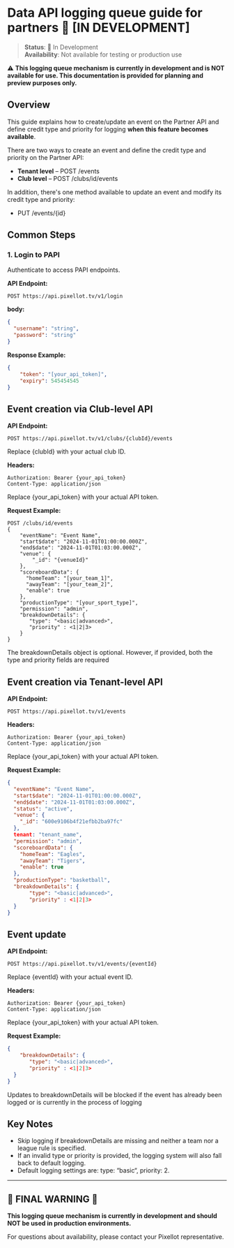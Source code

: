 # Data API logging queue guide for partners 🚧 [IN DEVELOPMENT]

> **Status**: 🚧 In Development  
> **Availability**: Not available for testing or production use

⚠️ **This logging queue mechanism is currently in development and is NOT available for use. This documentation is provided for planning and preview purposes only.**

## Overview

This guide explains how to create/update an event on the Partner API and define credit type and priority for logging **when this feature becomes available**.

There are two ways to create an event and define the credit type and priority on the Partner API:

- **Tenant level** – POST /events
- **Club level** – POST /clubs/id/events

In addition, there's one method available to update an event and modify its credit type and priority:

- PUT /events/{id}

## Common Steps

### 1. Login to PAPI

Authenticate to access PAPI endpoints.

**API Endpoint:**

```
POST https://api.pixellot.tv/v1/login
```

**body:**

```json
{
  "username": "string",
  "password": "string"
}
```

**Response Example:**

```json
{
    "token": "[your_api_token]",
    "expiry": 545454545
}
```

## Event creation via Club-level API

**API Endpoint:**

```
POST https://api.pixellot.tv/v1/clubs/{clubId}/events
```

Replace {clubId} with your actual club ID.

**Headers:**

```
Authorization: Bearer {your_api_token}
Content-Type: application/json
```

Replace {your_api_token} with your actual API token.

**Request Example:**

```
POST /clubs/id/events
{
    "eventName": "Event Name",
    "start$date": "2024-11-01T01:00:00.000Z",
    "end$date": "2024-11-01T01:03:00.000Z",
    "venue": {
        "_id": "{venueId}"
    },
    "scoreboardData": {
      "homeTeam": "[your_team_1]",
      "awayTeam": "[your_team_2]",
      "enable": true
    },
    "productionType": "[your_sport_type]",
    "permission": "admin",
    "breakdownDetails": {
       "type": "<basic|advanced>",
       "priority" : <1|2|3>
    }
}
```

The breakdownDetails object is optional. However, if provided, both the type and priority fields are required

## Event creation via Tenant-level API

**API Endpoint:**

```
POST https://api.pixellot.tv/v1/events
```

**Headers:**

```
Authorization: Bearer {your_api_token}
Content-Type: application/json
```

Replace {your_api_token} with your actual API token.

**Request Example:**

```json
{
  "eventName": "Event Name",
  "start$date": "2024-11-01T01:00:00.000Z",
  "end$date": "2024-11-01T01:03:00.000Z",
  "status": "active",
  "venue": {
    "_id": "600e9106b4f21efbb2ba97fc"
  },
  tenant: "tenant_name",
  "permission": "admin",
  "scoreboardData": {
    "homeTeam": "Eagles",
    "awayTeam": "Tigers",
    "enable": true
  },
  "productionType": "basketball",
  "breakdownDetails": {
       "type": "<basic|advanced>",
       "priority" : <1|2|3>
  }
}
```

## Event update

**API Endpoint:**

```
POST https://api.pixellot.tv/v1/events/{eventId}
```

Replace {eventId} with your actual event ID.

**Headers:**

```
Authorization: Bearer {your_api_token}
Content-Type: application/json
```

Replace {your_api_token} with your actual API token.

**Request Example:**

```json
{
    "breakdownDetails": {
       "type": "<basic|advanced>",
       "priority" : <1|2|3>
  }
}
```

Updates to breakdownDetails will be blocked if the event has already been logged or is currently in the process of logging

## Key Notes
- Skip logging if breakdownDetails are missing and neither a team nor a league rule is specified.
- If an invalid type or priority is provided, the logging system will also fall back to default logging.
- Default logging settings are:  type: “basic“, priority: 2.

---

## 🚨 **FINAL WARNING** 🚨

**This logging queue mechanism is currently in development and should NOT be used in production environments.**

For questions about availability, please contact your Pixellot representative. 
